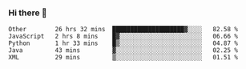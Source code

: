### Hi there 👋

<!--
**Hundeklemmen/Hundeklemmen** is a ✨ _special_ ✨ repository because its `README.md` (this file) appears on your GitHub profile.

Here are some ideas to get you started:

- 🔭 I’m currently working on ...
- 🌱 I’m currently learning ...
- 👯 I’m looking to collaborate on ...
- 🤔 I’m looking for help with ...
- 💬 Ask me about ...
- 📫 How to reach me: ...
- 😄 Pronouns: ...
- ⚡ Fun fact: ...
-->
<!--START_SECTION:waka-->
```text
Other        26 hrs 32 mins  ████████████████████▓░░░░   82.58 % 
JavaScript   2 hrs 8 mins    █▓░░░░░░░░░░░░░░░░░░░░░░░   06.66 % 
Python       1 hr 33 mins    █▒░░░░░░░░░░░░░░░░░░░░░░░   04.87 % 
Java         43 mins         ▓░░░░░░░░░░░░░░░░░░░░░░░░   02.25 % 
XML          29 mins         ▒░░░░░░░░░░░░░░░░░░░░░░░░   01.51 % 
```
<!--END_SECTION:waka-->
